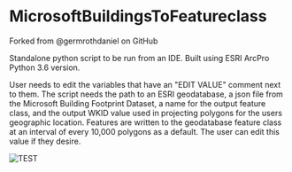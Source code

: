 # MicrosoftBuildingsToFeatureclass

Forked from @germrothdaniel on GitHub

Standalone python script to be run from an IDE. Built using ESRI ArcPro Python 3.6 version.

User needs to edit the variables that have an "EDIT VALUE" comment next to them. The script needs the path to an
ESRI geodatabase, a json file from the Microsoft Building Footprint Dataset, a name for the output feature class,
and the output WKID value used in projecting polygons for the users geographic location. Features are written to
the geodatabase feature class at an interval of every 10,000 polygons as a default. The user can edit this value
if they desire.

![TEST](https://github.com/username/reponame/blob/master/subfolders.../filename.jpg)